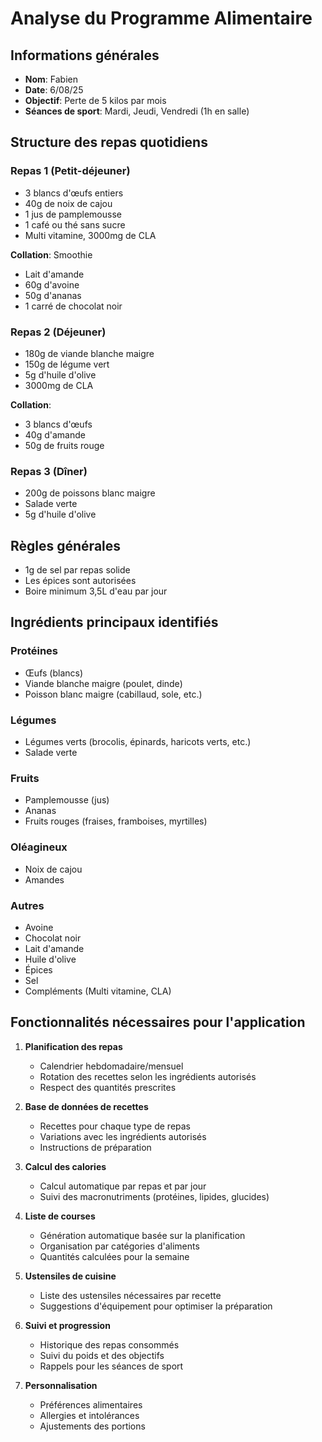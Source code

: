 # Analyse du Programme Alimentaire

## Informations générales
- **Nom**: Fabien
- **Date**: 6/08/25
- **Objectif**: Perte de 5 kilos par mois
- **Séances de sport**: Mardi, Jeudi, Vendredi (1h en salle)

## Structure des repas quotidiens

### Repas 1 (Petit-déjeuner)
- 3 blancs d'œufs entiers
- 40g de noix de cajou
- 1 jus de pamplemousse
- 1 café ou thé sans sucre
- Multi vitamine, 3000mg de CLA

**Collation**: Smoothie
- Lait d'amande
- 60g d'avoine
- 50g d'ananas
- 1 carré de chocolat noir

### Repas 2 (Déjeuner)
- 180g de viande blanche maigre
- 150g de légume vert
- 5g d'huile d'olive
- 3000mg de CLA

**Collation**:
- 3 blancs d'œufs
- 40g d'amande
- 50g de fruits rouge

### Repas 3 (Dîner)
- 200g de poissons blanc maigre
- Salade verte
- 5g d'huile d'olive

## Règles générales
- 1g de sel par repas solide
- Les épices sont autorisées
- Boire minimum 3,5L d'eau par jour

## Ingrédients principaux identifiés
### Protéines
- Œufs (blancs)
- Viande blanche maigre (poulet, dinde)
- Poisson blanc maigre (cabillaud, sole, etc.)

### Légumes
- Légumes verts (brocolis, épinards, haricots verts, etc.)
- Salade verte

### Fruits
- Pamplemousse (jus)
- Ananas
- Fruits rouges (fraises, framboises, myrtilles)

### Oléagineux
- Noix de cajou
- Amandes

### Autres
- Avoine
- Chocolat noir
- Lait d'amande
- Huile d'olive
- Épices
- Sel
- Compléments (Multi vitamine, CLA)

## Fonctionnalités nécessaires pour l'application

1. **Planification des repas**
   - Calendrier hebdomadaire/mensuel
   - Rotation des recettes selon les ingrédients autorisés
   - Respect des quantités prescrites

2. **Base de données de recettes**
   - Recettes pour chaque type de repas
   - Variations avec les ingrédients autorisés
   - Instructions de préparation

3. **Calcul des calories**
   - Calcul automatique par repas et par jour
   - Suivi des macronutriments (protéines, lipides, glucides)

4. **Liste de courses**
   - Génération automatique basée sur la planification
   - Organisation par catégories d'aliments
   - Quantités calculées pour la semaine

5. **Ustensiles de cuisine**
   - Liste des ustensiles nécessaires par recette
   - Suggestions d'équipement pour optimiser la préparation

6. **Suivi et progression**
   - Historique des repas consommés
   - Suivi du poids et des objectifs
   - Rappels pour les séances de sport

7. **Personnalisation**
   - Préférences alimentaires
   - Allergies et intolérances
   - Ajustements des portions

